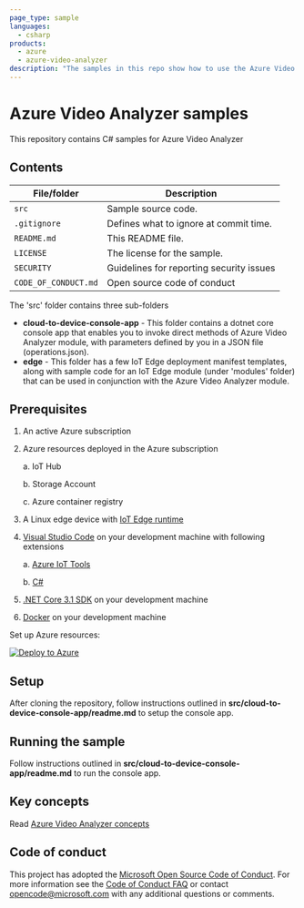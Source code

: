 ```yaml
---
page_type: sample
languages:
  - csharp
products:
  - azure
  - azure-video-analyzer
description: "The samples in this repo show how to use the Azure Video Analyzer module to analyze live video using AI modules of your choice and optionally record video on the edge device or in the cloud."  
---
```


# Azure Video Analyzer samples

This repository contains C# samples for Azure Video Analyzer

## Contents

| File/folder       | Description                                |
|----------------------|--------------------------------------------|
| `src`                | Sample source code.                        |
| `.gitignore`         | Defines what to ignore at commit time.     |
| `README.md`          | This README file.                          |
| `LICENSE`            | The license for the sample.                |
| `SECURITY`           | Guidelines for reporting security issues   |
| `CODE_OF_CONDUCT.md` | Open source code of conduct                |

The 'src' folder contains three sub-folders

* **cloud-to-device-console-app** - This folder contains a dotnet core console app that enables you to invoke direct methods of Azure Video Analyzer module, with parameters defined by you in a JSON file (operations.json).
* **edge** - This folder has a few IoT Edge deployment manifest templates, along with sample code for an IoT Edge module (under 'modules' folder) that can be used in conjunction with the Azure Video Analyzer module.

## Prerequisites

1. An active Azure subscription
2. Azure resources deployed in the Azure subscription

    a. IoT Hub

    b. Storage Account

    c. Azure container registry

3. A Linux edge device with [IoT Edge runtime](https://docs.microsoft.com/en-us/azure/iot-edge/how-to-install-iot-edge-linux)

4. [Visual Studio Code](https://code.visualstudio.com/) on your development machine with following extensions

    a. [Azure IoT Tools](https://marketplace.visualstudio.com/items?itemName=vsciot-vscode.azure-iot-tools)

    b. [C#](https://marketplace.visualstudio.com/items?itemName=ms-dotnettools.csharp)

5. [.NET Core 3.1 SDK](https://dotnet.microsoft.com/download/dotnet-core/3.1) on your development machine

6. [Docker](https://docs.docker.com/engine/install/) on your development machine

Set up Azure resources:

[![Deploy to Azure](https://aka.ms/deploytoazurebutton)](https://aka.ms/ava-click-to-deploy)

## Setup

After cloning the repository, follow instructions outlined in **src/cloud-to-device-console-app/readme.md** to setup the console app.

## Running the sample

Follow instructions outlined in **src/cloud-to-device-console-app/readme.md** to run the console app.

## Key concepts

Read [Azure Video Analyzer concepts](https://docs.microsoft.com/azure/azure-video-analyzer/video-analyzer-docs/overview)

## Code of conduct

This project has adopted the [Microsoft Open Source Code of Conduct](https://opensource.microsoft.com/codeofconduct/). For more information see the [Code of Conduct FAQ](https://opensource.microsoft.com/codeofconduct/faq/) or
contact [opencode@microsoft.com](mailto:opencode@microsoft.com) with any additional questions or comments.
